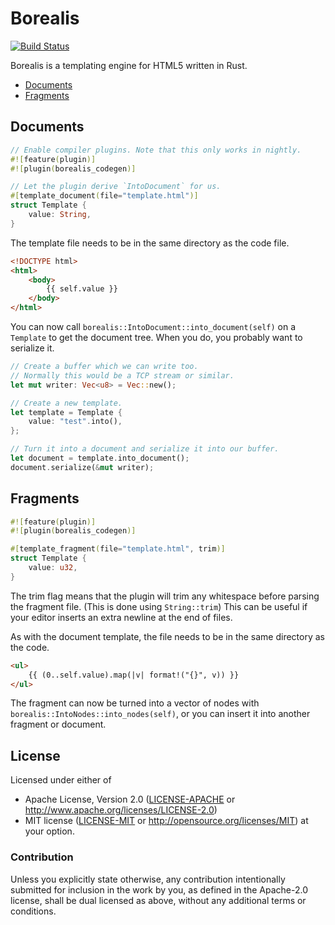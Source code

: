 # Borealis

[![Build Status](https://travis-ci.org/martinrlilja/borealis.svg?branch=master)](https://travis-ci.org/martinrlilja/borealis)

Borealis is a templating engine for HTML5 written in Rust.

* [Documents](#documents)
* [Fragments](#fragments)

## Documents

```rust
// Enable compiler plugins. Note that this only works in nightly.
#![feature(plugin)]
#![plugin(borealis_codegen)]

// Let the plugin derive `IntoDocument` for us.
#[template_document(file="template.html")]
struct Template {
    value: String,
}
```

The template file needs to be in the same directory as the code file.

```html
<!DOCTYPE html>
<html>
    <body>
        {{ self.value }}
    </body>
</html>
```

You can now call `borealis::IntoDocument::into_document(self)` on a `Template` to get the document tree. When you do, you probably want to serialize it.

```rust
// Create a buffer which we can write too.
// Normally this would be a TCP stream or similar.
let mut writer: Vec<u8> = Vec::new();

// Create a new template.
let template = Template {
    value: "test".into(),
};

// Turn it into a document and serialize it into our buffer.
let document = template.into_document();
document.serialize(&mut writer);
```

## Fragments

```rust
#![feature(plugin)]
#![plugin(borealis_codegen)]

#[template_fragment(file="template.html", trim)]
struct Template {
    value: u32,
}
```

The trim flag means that the plugin will trim any whitespace before parsing the fragment file. (This is done using `String::trim`) This can be useful if your editor inserts an extra newline at the end of files.

As with the document template, the file needs to be in the same directory as the code.

```html
<ul>
    {{ (0..self.value).map(|v| format!("{}", v)) }}
</ul>
```

The fragment can now be turned into a vector of nodes with `borealis::IntoNodes::into_nodes(self)`, or you can insert it into another fragment or document.

## License

Licensed under either of
 * Apache License, Version 2.0 ([LICENSE-APACHE](LICENSE-APACHE) or http://www.apache.org/licenses/LICENSE-2.0)
 * MIT license ([LICENSE-MIT](LICENSE-MIT) or http://opensource.org/licenses/MIT)
at your option.

### Contribution

Unless you explicitly state otherwise, any contribution intentionally submitted
for inclusion in the work by you, as defined in the Apache-2.0 license, shall be dual licensed as above, without any
additional terms or conditions.
